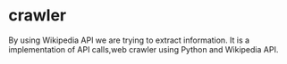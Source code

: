 # crawler
By using Wikipedia API we are trying to extract information. It is a implementation of API calls,web crawler using Python and Wikipedia API.
